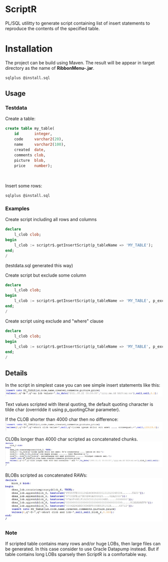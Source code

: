 # ScriptR
PL/SQL utilitty to generate script containing list of insert statements to reproduce the contents of the specified table.

# Installation
The project can be build using Maven. The result will be appear in target directory as the name of **RibbonMenu-<version>.jar**.
```sh
sqlplus @install.sql
```
## Usage
    
### Testdata
    
Create a table:    
```sql
create table my_table(
    id       integer,
    code     varchar2(20),
    name     varchar2(100),
    created  date,
    comments clob,
    picture  blob,
    price    number);
  
  
```  

Insert some rows:
```sh
sqlplus @install.sql
```    

### Examples
    
Create script including all rows and columns
```sql
declare
    l_clob clob;
begin
    l_clob := scriptr$.getInsertScript(p_tableName => 'MY_TABLE');               
end;
/    
``` 
(testdata.sql generated this way)      
    
Create script but exclude some column
```sql
declare
    l_clob clob;
begin
    l_clob := scriptr$.getInsertScript(p_tableName => 'MY_TABLE', p_excludedCols => 'ID,PICTURE');               
end;
/    
```     
    
Create script using exclude and "where" clause
```sql
declare
    l_clob clob;
begin
    l_clob := scriptr$.getInsertScript(p_tableName => 'MY_TABLE', p_excludedCols => 'ID,PICTURE', p_where => 'ID=1');               
end;
/    
```   
    
## Details    

In the script in simplest case you can see simple insert statements like this:
![](md/example1.jpg)

Text values scripted with literal quoting, the default quoting character is tilde char (overridde it using p_quotingChar parameter).    
    
If the CLOB shorter than 4000 char then no difference:
![](md/example2.jpg)
    
CLOBs longer than 4000 char scripted as concatenated chunks.
![](md/example3.jpg)    

BLOBs scripted as concatenated RAWs: 
![](md/example4.jpg)      

### Note
If scripted table contains many rows and/or huge LOBs, then large files can be generated. In this case consider to use Oracle Datapump instead. But if table contains long LOBs sparsely then ScriptR is a comfortable way.
    
